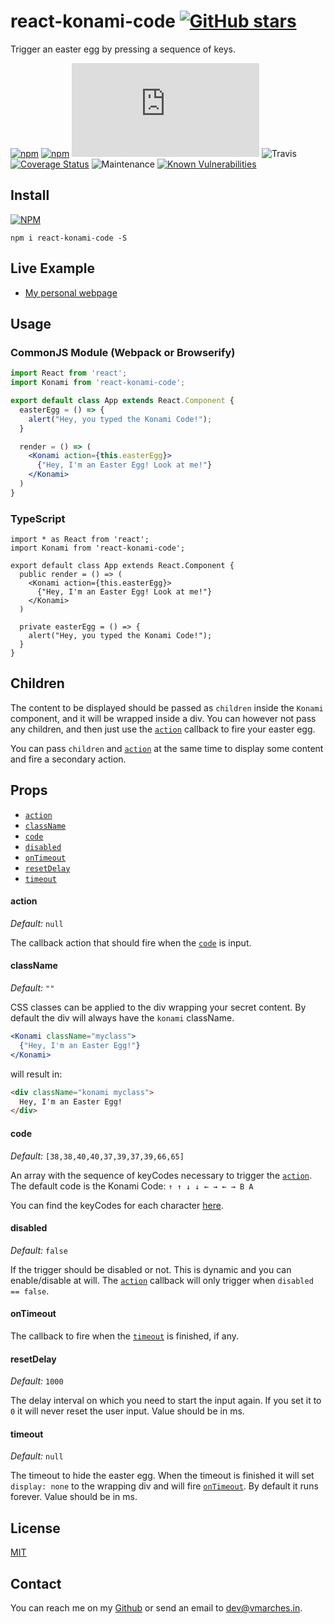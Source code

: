 # react-konami-code [![GitHub stars](https://img.shields.io/github/stars/vmarchesin/react-konami-code.svg?style=social&label=Star&maxAge=2592000)](https://gitHub.com/vmarchesin/react-konami-code/)

Trigger an easter egg by pressing a sequence of keys.

[![npm](https://img.shields.io/npm/v/react-konami-code.svg)]()
[![npm](https://img.shields.io/npm/dt/react-konami-code.svg)]()
[![gzip size](http://img.badgesize.io/https://npmcdn.com/react-konami-code/dist/Konami.js?compression=gzip)]()
![Travis](https://img.shields.io/travis/vmarchesin/react-konami-code.svg)
[![Coverage Status](https://coveralls.io/repos/github/vmarchesin/react-konami-code/badge.svg?branch=master)](https://coveralls.io/github/vmarchesin/react-konami-code?branch=master)
![Maintenance](https://img.shields.io/maintenance/yes/2019.svg)
[![Known Vulnerabilities](https://snyk.io/test/github/vmarchesin/react-konami-code/badge.svg)](https://snyk.io/test/github/vmarchesin/react-konami-code)

## Install

[![NPM](https://nodei.co/npm/react-konami-code.png)](https://www.npmjs.com/package/react-konami-code)

```shell
npm i react-konami-code -S
```

## Live Example
* <a href="https://vmarches.in" target="_blank">My personal webpage</a>

## Usage
### CommonJS Module (Webpack or Browserify)

```jsx
import React from 'react';
import Konami from 'react-konami-code';

export default class App extends React.Component {
  easterEgg = () => {
    alert("Hey, you typed the Konami Code!");
  }

  render = () => (
    <Konami action={this.easterEgg}>
      {"Hey, I'm an Easter Egg! Look at me!"}
    </Konami>
  )
}
```

### TypeScript

```tsx
import * as React from 'react';
import Konami from 'react-konami-code';

export default class App extends React.Component {
  public render = () => (
    <Konami action={this.easterEgg}>
      {"Hey, I'm an Easter Egg! Look at me!"}
    </Konami>
  )

  private easterEgg = () => {
    alert("Hey, you typed the Konami Code!");
  }
}
```

## Children

The content to be displayed should be passed as `children` inside the `Konami` component, and it will be wrapped inside a div. You can however not pass any children, and then just use the [`action`](#action) callback to fire your easter egg.

You can pass `children` and [`action`](#action) at the same time to display some content and fire a secondary action.

## Props

* [`action`](#action)
* [`className`](#className)
* [`code`](#code)
* [`disabled`](#disabled)
* [`onTimeout`](#onTimeout)
* [`resetDelay`](#resetDelay)
* [`timeout`](#timeout)

<a name="action"></a>
#### action
*Default:* `null`

The callback action that should fire when the [`code`](#code) is input.

<a name="className"></a>
#### className
*Default:* `""`

CSS classes can be applied to the div wrapping your secret content. By default the div will always have the `konami` className.

```jsx
<Konami className="myclass">
  {"Hey, I'm an Easter Egg!"}
</Konami>
```
will result in:
```html
<div className="konami myclass">
  Hey, I'm an Easter Egg!
</div>
```

<a name="code"></a>
#### code
*Default:* `[38,38,40,40,37,39,37,39,66,65]`

An array with the sequence of keyCodes necessary to trigger the [`action`](#action). The default code is the Konami Code: `↑ ↑ ↓ ↓ ← → ← → B A`

You can find the keyCodes for each character [here](https://www.w3.org/2002/09/tests/keys.html).

<a name="disabled"></a>
#### disabled
*Default:* `false`

If the trigger should be disabled or not. This is dynamic and you can enable/disable at will. The [`action`](#action) callback will only trigger when `disabled == false`.

<a name="onTimeout"></a>
#### onTimeout

The callback to fire when the [`timeout`](#timeout) is finished, if any.

<a name="resetDelay"></a>
#### resetDelay
*Default:* `1000`

The delay interval on which you need to start the input again. If you set it to `0` it will never reset the user input. Value should be in ms.

<a name="timeout"></a>
#### timeout
*Default:* `null`

The timeout to hide the easter egg. When the timeout is finished it will set `display: none` to the wrapping div and will fire [`onTimeout`](#onTimeout). By default it runs forever. Value should be in ms.

## License

[MIT](https://github.com/vmarchesin/react-konami-code/blob/master/LICENSE)

## Contact

You can reach me on my [Github](https://github.com/vmarchesin) or send an email to [dev@vmarches.in](mailto:dev@vmarches.in).
